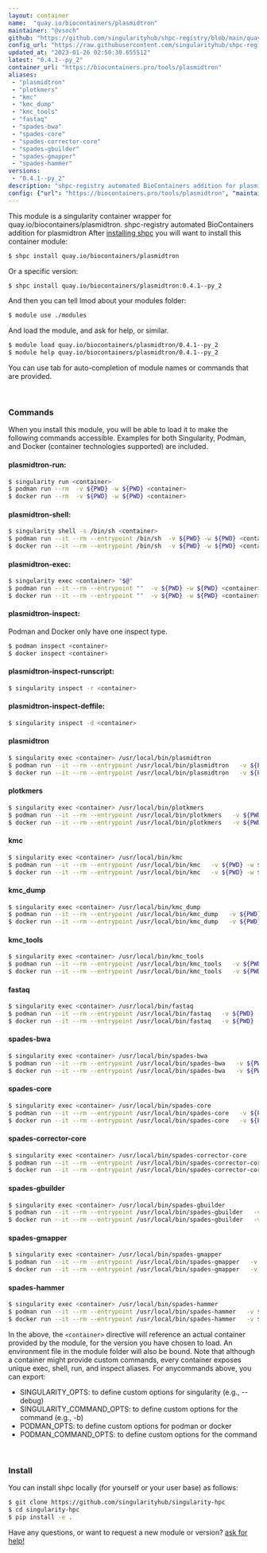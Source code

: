 ```yaml
---
layout: container
name:  "quay.io/biocontainers/plasmidtron"
maintainer: "@vsoch"
github: "https://github.com/singularityhub/shpc-registry/blob/main/quay.io/biocontainers/plasmidtron/container.yaml"
config_url: "https://raw.githubusercontent.com/singularityhub/shpc-registry/main/quay.io/biocontainers/plasmidtron/container.yaml"
updated_at: "2023-01-26 02:50:30.655512"
latest: "0.4.1--py_2"
container_url: "https://biocontainers.pro/tools/plasmidtron"
aliases:
 - "plasmidtron"
 - "plotkmers"
 - "kmc"
 - "kmc_dump"
 - "kmc_tools"
 - "fastaq"
 - "spades-bwa"
 - "spades-core"
 - "spades-corrector-core"
 - "spades-gbuilder"
 - "spades-gmapper"
 - "spades-hammer"
versions:
 - "0.4.1--py_2"
description: "shpc-registry automated BioContainers addition for plasmidtron"
config: {"url": "https://biocontainers.pro/tools/plasmidtron", "maintainer": "@vsoch", "description": "shpc-registry automated BioContainers addition for plasmidtron", "latest": {"0.4.1--py_2": "sha256:b5754dd6600d8d908ca70a64c400b63747026c23dac69f40db567d2a94fae548"}, "tags": {"0.4.1--py_2": "sha256:b5754dd6600d8d908ca70a64c400b63747026c23dac69f40db567d2a94fae548"}, "docker": "quay.io/biocontainers/plasmidtron", "aliases": {"plasmidtron": "/usr/local/bin/plasmidtron", "plotkmers": "/usr/local/bin/plotkmers", "kmc": "/usr/local/bin/kmc", "kmc_dump": "/usr/local/bin/kmc_dump", "kmc_tools": "/usr/local/bin/kmc_tools", "fastaq": "/usr/local/bin/fastaq", "spades-bwa": "/usr/local/bin/spades-bwa", "spades-core": "/usr/local/bin/spades-core", "spades-corrector-core": "/usr/local/bin/spades-corrector-core", "spades-gbuilder": "/usr/local/bin/spades-gbuilder", "spades-gmapper": "/usr/local/bin/spades-gmapper", "spades-hammer": "/usr/local/bin/spades-hammer"}}
---
```


This module is a singularity container wrapper for quay.io/biocontainers/plasmidtron.
shpc-registry automated BioContainers addition for plasmidtron
After [installing shpc](#install) you will want to install this container module:


```bash
$ shpc install quay.io/biocontainers/plasmidtron
```

Or a specific version:

```bash
$ shpc install quay.io/biocontainers/plasmidtron:0.4.1--py_2
```

And then you can tell lmod about your modules folder:

```bash
$ module use ./modules
```

And load the module, and ask for help, or similar.

```bash
$ module load quay.io/biocontainers/plasmidtron/0.4.1--py_2
$ module help quay.io/biocontainers/plasmidtron/0.4.1--py_2
```

You can use tab for auto-completion of module names or commands that are provided.

<br>

### Commands

When you install this module, you will be able to load it to make the following commands accessible.
Examples for both Singularity, Podman, and Docker (container technologies supported) are included.

#### plasmidtron-run:

```bash
$ singularity run <container>
$ podman run --rm  -v ${PWD} -w ${PWD} <container>
$ docker run --rm  -v ${PWD} -w ${PWD} <container>
```

#### plasmidtron-shell:

```bash
$ singularity shell -s /bin/sh <container>
$ podman run --it --rm --entrypoint /bin/sh  -v ${PWD} -w ${PWD} <container>
$ docker run --it --rm --entrypoint /bin/sh  -v ${PWD} -w ${PWD} <container>
```

#### plasmidtron-exec:

```bash
$ singularity exec <container> "$@"
$ podman run --it --rm --entrypoint ""  -v ${PWD} -w ${PWD} <container> "$@"
$ docker run --it --rm --entrypoint ""  -v ${PWD} -w ${PWD} <container> "$@"
```

#### plasmidtron-inspect:

Podman and Docker only have one inspect type.

```bash
$ podman inspect <container>
$ docker inspect <container>
```

#### plasmidtron-inspect-runscript:

```bash
$ singularity inspect -r <container>
```

#### plasmidtron-inspect-deffile:

```bash
$ singularity inspect -d <container>
```


#### plasmidtron

```bash
$ singularity exec <container> /usr/local/bin/plasmidtron
$ podman run --it --rm --entrypoint /usr/local/bin/plasmidtron   -v ${PWD} -w ${PWD} <container> -c " $@"
$ docker run --it --rm --entrypoint /usr/local/bin/plasmidtron   -v ${PWD} -w ${PWD} <container> -c " $@"
```


#### plotkmers

```bash
$ singularity exec <container> /usr/local/bin/plotkmers
$ podman run --it --rm --entrypoint /usr/local/bin/plotkmers   -v ${PWD} -w ${PWD} <container> -c " $@"
$ docker run --it --rm --entrypoint /usr/local/bin/plotkmers   -v ${PWD} -w ${PWD} <container> -c " $@"
```


#### kmc

```bash
$ singularity exec <container> /usr/local/bin/kmc
$ podman run --it --rm --entrypoint /usr/local/bin/kmc   -v ${PWD} -w ${PWD} <container> -c " $@"
$ docker run --it --rm --entrypoint /usr/local/bin/kmc   -v ${PWD} -w ${PWD} <container> -c " $@"
```


#### kmc_dump

```bash
$ singularity exec <container> /usr/local/bin/kmc_dump
$ podman run --it --rm --entrypoint /usr/local/bin/kmc_dump   -v ${PWD} -w ${PWD} <container> -c " $@"
$ docker run --it --rm --entrypoint /usr/local/bin/kmc_dump   -v ${PWD} -w ${PWD} <container> -c " $@"
```


#### kmc_tools

```bash
$ singularity exec <container> /usr/local/bin/kmc_tools
$ podman run --it --rm --entrypoint /usr/local/bin/kmc_tools   -v ${PWD} -w ${PWD} <container> -c " $@"
$ docker run --it --rm --entrypoint /usr/local/bin/kmc_tools   -v ${PWD} -w ${PWD} <container> -c " $@"
```


#### fastaq

```bash
$ singularity exec <container> /usr/local/bin/fastaq
$ podman run --it --rm --entrypoint /usr/local/bin/fastaq   -v ${PWD} -w ${PWD} <container> -c " $@"
$ docker run --it --rm --entrypoint /usr/local/bin/fastaq   -v ${PWD} -w ${PWD} <container> -c " $@"
```


#### spades-bwa

```bash
$ singularity exec <container> /usr/local/bin/spades-bwa
$ podman run --it --rm --entrypoint /usr/local/bin/spades-bwa   -v ${PWD} -w ${PWD} <container> -c " $@"
$ docker run --it --rm --entrypoint /usr/local/bin/spades-bwa   -v ${PWD} -w ${PWD} <container> -c " $@"
```


#### spades-core

```bash
$ singularity exec <container> /usr/local/bin/spades-core
$ podman run --it --rm --entrypoint /usr/local/bin/spades-core   -v ${PWD} -w ${PWD} <container> -c " $@"
$ docker run --it --rm --entrypoint /usr/local/bin/spades-core   -v ${PWD} -w ${PWD} <container> -c " $@"
```


#### spades-corrector-core

```bash
$ singularity exec <container> /usr/local/bin/spades-corrector-core
$ podman run --it --rm --entrypoint /usr/local/bin/spades-corrector-core   -v ${PWD} -w ${PWD} <container> -c " $@"
$ docker run --it --rm --entrypoint /usr/local/bin/spades-corrector-core   -v ${PWD} -w ${PWD} <container> -c " $@"
```


#### spades-gbuilder

```bash
$ singularity exec <container> /usr/local/bin/spades-gbuilder
$ podman run --it --rm --entrypoint /usr/local/bin/spades-gbuilder   -v ${PWD} -w ${PWD} <container> -c " $@"
$ docker run --it --rm --entrypoint /usr/local/bin/spades-gbuilder   -v ${PWD} -w ${PWD} <container> -c " $@"
```


#### spades-gmapper

```bash
$ singularity exec <container> /usr/local/bin/spades-gmapper
$ podman run --it --rm --entrypoint /usr/local/bin/spades-gmapper   -v ${PWD} -w ${PWD} <container> -c " $@"
$ docker run --it --rm --entrypoint /usr/local/bin/spades-gmapper   -v ${PWD} -w ${PWD} <container> -c " $@"
```


#### spades-hammer

```bash
$ singularity exec <container> /usr/local/bin/spades-hammer
$ podman run --it --rm --entrypoint /usr/local/bin/spades-hammer   -v ${PWD} -w ${PWD} <container> -c " $@"
$ docker run --it --rm --entrypoint /usr/local/bin/spades-hammer   -v ${PWD} -w ${PWD} <container> -c " $@"
```



In the above, the `<container>` directive will reference an actual container provided
by the module, for the version you have chosen to load. An environment file in the
module folder will also be bound. Note that although a container
might provide custom commands, every container exposes unique exec, shell, run, and
inspect aliases. For anycommands above, you can export:

 - SINGULARITY_OPTS: to define custom options for singularity (e.g., --debug)
 - SINGULARITY_COMMAND_OPTS: to define custom options for the command (e.g., -b)
 - PODMAN_OPTS: to define custom options for podman or docker
 - PODMAN_COMMAND_OPTS: to define custom options for the command

<br>

### Install

You can install shpc locally (for yourself or your user base) as follows:

```bash
$ git clone https://github.com/singularityhub/singularity-hpc
$ cd singularity-hpc
$ pip install -e .
```

Have any questions, or want to request a new module or version? [ask for help!](https://github.com/singularityhub/singularity-hpc/issues)